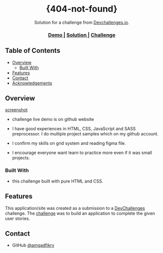 

<h1 align="center">{404-not-found}</h1>

<div align="center">
   Solution for a challenge from  <a href="http://devchallenges.io" target="_blank">Devchallenges.io</a>.
</div>

<div align="center">
  <h3>
    <a href="https://amgadfikry.github.io/devchallenge-404-not-found/">
      Demo
    </a>
    <span> | </span>
    <a href="https://github.com/amgadfikry/devchallenge-404-not-found.git">
      Solution
    </a>
    <span> | </span>
    <a href="https://devchallenges.io/challenges/wBunSb7FPrIepJZAg0sY">
      Challenge
    </a>
  </h3>
</div>

<!-- TABLE OF CONTENTS -->

## Table of Contents

- [Overview](#overview)
  - [Built With](#built-with)
- [Features](#features)
- [Contact](#contact)
- [Acknowledgements](#acknowledgements)

<!-- OVERVIEW -->

## Overview

[screenshot](https://github.com/amgadfikry/devchallenge-404-not-found/blob/main/screenshot.PNG)

- challenge live demo is on github website

- I have good experiences in HTML, CSS, JavaScript and SASS preprocessor.
  I do multiple project samples which on my github account.

- I confirm my skills on grid system and reading figma file.

- I encourage everyone want learn to practice more even if it was small projects.

### Built With

- this challenge built with pure HTML and CSS.

## Features


This application/site was created as a submission to a [DevChallenges](https://devchallenges.io/challenges) challenge. The [challenge](https://devchallenges.io/challenges/wBunSb7FPrIepJZAg0sY) was to build an application to complete the given user stories.

## Contact

- GitHub [@amgadfikry](https://github.com/amgadfikry)
